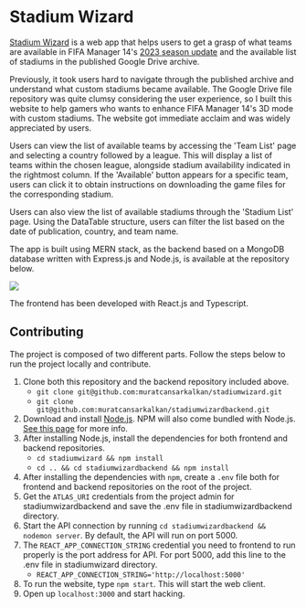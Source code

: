 # Stadium Wizard

[Stadium Wizard](https://stadiumwizard.vercel.app) is a web app that helps users to get a grasp of what teams are available in FIFA Manager 14's [2023 season update](https://www.moddb.com/mods/fifa-manager-season-patch) and the available list of stadiums in the published Google Drive archive.

Previously, it took users hard to navigate through the published archive and understand what custom stadiums became available. The Google Drive file repository was quite clumsy considering the user experience, so I built this website to help gamers who wants to enhance FIFA Manager 14's 3D mode with custom stadiums. The website got immediate acclaim and was widely appreciated by users.

Users can view the list of available teams by accessing the 'Team List' page and selecting a country followed by a league. This will display a list of teams within the chosen league, alongside stadium availability indicated in the rightmost column. If the 'Available' button appears for a specific team, users can click it to obtain instructions on downloading the game files for the corresponding stadium.

Users can also view the list of available stadiums through the 'Stadium List' page. Using the DataTable structure, users can filter the list based on the date of publication, country, and team name.

The app is built using MERN stack, as the backend based on a MongoDB database written with Express.js and Node.js, is available at the repository below.

<p>
<a href="https://github.com/muratcansarkalkan/stadiumwizardbackend">
  <img align="center" src="https://github-readme-stats.vercel.app/api/pin/?username=muratcansarkalkan&repo=stadiumwizardbackend" />
</a>
</p>
The frontend has been developed with React.js and Typescript.

## Contributing

The project is composed of two different parts. 
Follow the steps below to run the project locally and contribute.

1. Clone both this repository and the backend repository included above.
    - `git clone git@github.com:muratcansarkalkan/stadiumwizard.git`
    - `git clone git@github.com:muratcansarkalkan/stadiumwizardbackend.git`
2. Download and install [Node.js](https://nodejs.org/en/). NPM will also come bundled with Node.js. [See this page](https://docs.npmjs.com/downloading-and-installing-node-js-and-npm) for more info.
3. After installing Node.js, install the dependencies for both frontend and backend repositories.
    - `cd stadiumwizard && npm install`
    - `cd .. && cd stadiumwizardbackend && npm install`
4. After installing the dependencies with `npm`, create a `.env` file both for frontend and backend repositories on the root of the project.
5. Get the `ATLAS_URI` credentials from the project admin for stadiumwizardbackend and save the .env file in stadiumwizardbackend directory.
6. Start the API connection by running `cd stadiumwizardbackend && nodemon server`. By default, the API will run on port 5000.
7. The `REACT_APP_CONNECTION_STRING` credential you need to frontend to run properly is the port address for API. For port 5000, add this line to the .env file in stadiumwizard directory.
    - `REACT_APP_CONNECTION_STRING='http://localhost:5000'`
8. To run the website, type `npm start`. This will start the web client.
9. Open up `localhost:3000` and start hacking.
